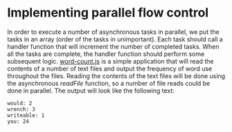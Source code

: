 # Implementing parallel flow control
In order to execute a number of asynchronous tasks in parallel, we put the tasks in an array (order of the tasks in unimportant). Each task should call a handler function that will increment the number of completed tasks. When all the tasks are complete, the handler function should perform some subsequent logic.
[word-count.js](./word-count.js) is a simple application that will read the contents of a number of text files and output the frequency of word use throughout the files. Reading the contents of the text files will be done using the asynchronous *readFile* function, so a number of file reads could be done in parallel.
The output will look like the following text:
```
would: 2
wrench: 3
writeable: 1
you: 24
```
